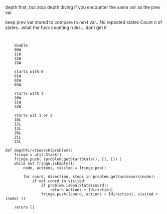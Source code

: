 depth first, but stop depth diving if you encounter the same var as the prev
var

keep prev var stored to compare to next var...No repeated states
Count n of states...what the fuck counting rules....dont get it
```

    
    double    
    00W
    11W
    22W
    33W
    
    starts with 0
    01W
    02W
    03W
    
    starts with 3
    30W
    31W
    32W
    
    starts wit 1 or 2
    10L
    12L
    13L
    20L
    21L
    23L

def depthFirstSearch(problem):
    fringe = util.Stack()
    fringe.push( (problem.getStartState(), [], []) )
    while not fringe.isEmpty():
        node, actions, visited = fringe.pop()

        for coord, direction, steps in problem.getSuccessors(node):
            if not coord in visited:
                if problem.isGoalState(coord):
                    return actions + [direction]
                fringe.push((coord, actions + [direction], visited + [node] ))

    return []
```
